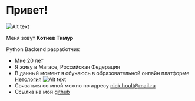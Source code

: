    # Привет!

   ![Alt text](zTu2N7yTLzY-4.jpg) 
   
   Меня зовут __Котиев Тимур__


 Python Backend разработчик

- Мне 20 лет
- Я живу в Магасе, Российская Федерация
- В данный момент я обучаюсь в образовательной онлайн платформе [Нетология](https://netology.ru/) ![Alt text](<Без названия — копия-2.png>)
- Связаться со мной можно по адресу nick.hoult@mail.ru
- Cсылка на мой [github](https://github.com/CatGaster) 
